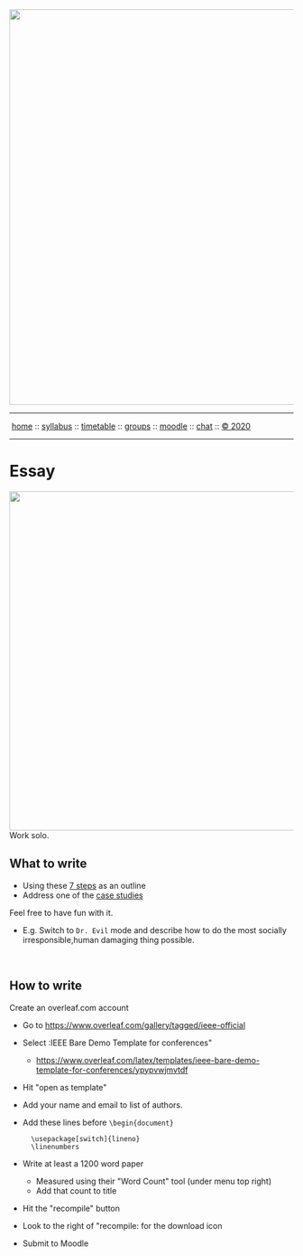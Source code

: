 <a name=top>
<a href="http://tiny.cc/seng20"><img  width=700
  src="https://raw.githubusercontent.com/txt/se20/master/etc/img/teamBanner.png"></a>
<hr>
<p>
&nbsp;<a href="https://tiny.cc/seng20">home</a> ::
<a href="https://github.com/txt/se20/blob/master/docs/syllabus.md#top">syllabus</a> ::
<a href="https://github.com/txt/se20/blob/master/docs/syllabus.md#timetable">timetable</a> ::
<a href="https://drive.google.com/drive/folders/1ZFn6H8-4kx5uP34bpFgIFonkz9Tw3nYM?usp=sharing">groups</a> ::
<a href="https://moodle-courses2021.wolfware.ncsu.edu/course/view.php?id=3873">moodle</a> ::
<a href="http://seng20.slack.com">chat</a>  ::
<a href="https://github.com/txt/se20/blob/master/LICENSE.md#top">&copy; 2020</a>  
<br>
<hr>

# Essay

<img src="https://www.essayjack.com/hubfs/Practical%20ways%20to%20improve%20your%20essay%20writing-2.jpeg" align=right 
width=600>
Work solo.


## What to write
- Using these [7 steps](https://github.com/txt/se20/blob/master/etc/img/12steps.png) as an outline
- Address one of the [case studies](https://www.onlineethics.org/18876/Resources?resource-type=29_772&q=software%20engineering)

Feel free to have fun with it. 
- E.g. Switch to `Dr. Evil` mode and describe how to do the most socially irresponsible,human damaging
  thing possible.

<br clear=all>

## How to write

Create an overleaf.com account

- Go to https://www.overleaf.com/gallery/tagged/ieee-official
- Select :IEEE Bare Demo Template for conferences"
  -  https://www.overleaf.com/latex/templates/ieee-bare-demo-template-for-conferences/ypypvwjmvtdf
- Hit "open as template"
- Add your name and email to list of authors.
-  Add these lines before `\begin{document}`


         \usepackage[switch]{lineno}
         \linenumbers


- Write at least a 1200 word paper
  - Measured using their  "Word Count" tool (under menu top right)
  - Add that count to title
- Hit the "recompile" button
- Look to the right of "recompile: for the download icon
- Submit to Moodle
